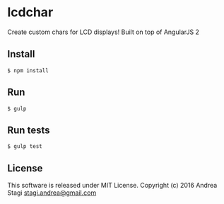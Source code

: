 # lcdchar

Create custom chars for LCD displays! Built on top of AngularJS 2

## Install

    $ npm install

## Run

    $ gulp

## Run tests

    $ gulp test

## License

This software is released under MIT License. Copyright (c) 2016 Andrea Stagi <stagi.andrea@gmail.com>
